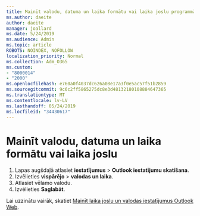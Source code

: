 ```yaml
---
title: Mainīt valodu, datuma un laika formātu vai laika joslu programmā Outlook Web
ms.author: daeite
author: daeite
manager: joallard
ms.date: 5/24/2019
ms.audience: Admin
ms.topic: article
ROBOTS: NOINDEX, NOFOLLOW
localization_priority: Normal
ms.collection: Adm_O365
ms.custom:
- "8000014"
- "2000"
ms.openlocfilehash: e760a0f4037dc626a08e17a3f0e5ac57f51b2859
ms.sourcegitcommit: 9c6c2ff5865275dc8e3d48132180108884647365
ms.translationtype: MT
ms.contentlocale: lv-LV
ms.lasthandoff: 05/24/2019
ms.locfileid: "34430617"
---
```

# <a name="change-your-language-date-and-time-format-or-time-zone"></a>Mainīt valodu, datuma un laika formātu vai laika joslu

1. Lapas augšdaļā atlasiet **iestatījumus** > **Outlook iestatījumu skatīšana**.
2. Izvēlieties **vispārējo** > **valodas un laika**.
3. Atlasiet vēlamo valodu.
4. Izvēlieties **Saglabāt**.

Lai uzzinātu vairāk, skatiet [Mainīt laika joslu un valodas iestatījumus Outlook Web](https://support.office.com/article/65239869-12e7-4a9d-bca1-76b0ad7ce273).